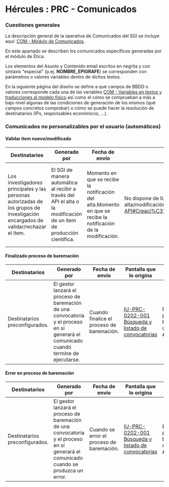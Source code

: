 # Hércules : PRC \- Comunicados



### Cuestiones generales

La descripción general de la operativa de Comunicados del SGI se incluye aquí: [COM \- Módulo de Comunicados](/hercules/sgi-sistema-de-gestion-de-investigacion/requisitos-y-analisis-funcional/analisis-funcional-sgi-hercules/gen-aspectos-generales/com-modulo-de-comunicados/index.md "/hercules/sgi-sistema-de-gestion-de-investigacion/requisitos-y-analisis-funcional/analisis-funcional-sgi-hercules/gen-aspectos-generales/com-modulo-de-comunicados/index.md").

En este apartado se describen los comunicados específicos generadas por el módulo de Ética.

Los elementos del Asunto y Contenido email escritos en negrita y con sintaxis "especial" (p.ej. **NOMBRE\_EPIGRAFE**) se corresponden con parámetros o valores variables dentro de dichos textos.

En la siguiente página del diseño se define a qué campos de BBDD o valores corresponde cada una de las variables [COM \- Variables en textos y traducciones al modelo físico](/hercules/sgi-sistema-de-gestion-de-investigacion/diseno/componentes/sgi-com/com-variables-en-textos-y-traducciones-al-modelo-fisico.md "/hercules/sgi-sistema-de-gestion-de-investigacion/diseno/componentes/sgi-com/com-variables-en-textos-y-traducciones-al-modelo-fisico.md") así como el cómo se comprueban a más a bajo nivel algunas de las condiciones de generación de los mismos (qué campos concretos comprobar) o cómo se puede hacer la resolución de destinatarios (IPs, responsables económicos, ...).

### Comunicados no personalizables por el usuario (automáticos)

#### **Validar item nuevo/modificado**



| Destinatarios | Generado por | Fecha de envío | Pantalla que lo origina | **Asunto email** | **Contenido email** |
| --- | --- | --- | --- | --- | --- |
| Los investigadores principales y las personas autorizadas de los grupos de investigación encargados de validar/rechazar el item. | El SGI de manera automática al recibir a través del API el alta o la modificación de un item de producción científica. | Momento en que se recibe la notificación del alta.Momento en que se recibe la notificación de la modificación. | No dispone de IU que lo origine, sino que se generará al recibirse el alta/modificación de items a través del API:[PRC \- Servicios API\#Creaci%C3%B3ndeitemdeProducci%C3%B3ncient%C3%ADfica](/hercules/sgi-sistema-de-gestion-de-investigacion/diseno/componentes/sgi-prc/prc-servicios-api.md#PRCServiciosAPI-Creaci%C3%B3ndeitemdeProducci%C3%B3ncient%C3%ADfica "/hercules/sgi-sistema-de-gestion-de-investigacion/diseno/componentes/sgi-prc/prc-servicios-api.md#PRCServiciosAPI-Creaci%C3%B3ndeitemdeProducci%C3%B3ncient%C3%ADfica") | Nuevo item de tipo "**NOMBRE\_EPIGRAFE**" disponible para su validación. | Estimado/a investigador/a,le informamos que dispone de un nuevo item de tipo "**NOMBRE\_EPIGRAFE**" con título/nombre **TITULO\_ITEM** y **FECHA\_ITEM**  que precisa de su validación para poder realizar la baremación sobre él. |

#### **Finalizado proceso de baremación**



| Destinatarios | Generado por | Fecha de envío | Pantalla que lo origina | **Asunto email** | **Contenido email** |
| --- | --- | --- | --- | --- | --- |
| Destinatarios preconfigurados. | El gestor lanzará el proceso de baremación de una convocatoria y el proceso en sí generará el comunicado cuando termine de ejecutarse. | Cuando finalice el proceso de baremación. | [IU\-PRC\-0202\-001 Búsqueda y listado de convocatorias](/hercules/sgi-sistema-de-gestion-de-investigacion/requisitos-y-analisis-funcional/analisis-funcional-sgi-hercules/prc-modulo-de-produccion-cientifica/prc-interfaz-de-usuario/iu-prc-0202-convocatorias/iu-prc-0202-001-busqueda-y-listado-de-convocatorias.md "/hercules/sgi-sistema-de-gestion-de-investigacion/requisitos-y-analisis-funcional/analisis-funcional-sgi-hercules/prc-modulo-de-produccion-cientifica/prc-interfaz-de-usuario/iu-prc-0202-convocatorias/iu-prc-0202-001-busqueda-y-listado-de-convocatorias.md") | Finalizado proceso de baremación del año **ANIO** | El proceso de baremación del **ANIO** ha finalizado con éxito. Puede ir a la opción de menú "Informes" para ver su resultado. |

#### **Error en proceso de baremación**



| Destinatarios | Generado por | Fecha de envío | Pantalla que lo origina | **Asunto email** | **Contenido email** |
| --- | --- | --- | --- | --- | --- |
| Destinatarios preconfigurados. | El gestor lanzará el proceso de baremación de una convocatoria y el proceso en sí generará el comunicado cuando se produzca un error. | Cuando se error el proceso de baremación. | [IU\-PRC\-0202\-001 Búsqueda y listado de convocatorias](/hercules/sgi-sistema-de-gestion-de-investigacion/requisitos-y-analisis-funcional/analisis-funcional-sgi-hercules/prc-modulo-de-produccion-cientifica/prc-interfaz-de-usuario/iu-prc-0202-convocatorias/iu-prc-0202-001-busqueda-y-listado-de-convocatorias.md "/hercules/sgi-sistema-de-gestion-de-investigacion/requisitos-y-analisis-funcional/analisis-funcional-sgi-hercules/prc-modulo-de-produccion-cientifica/prc-interfaz-de-usuario/iu-prc-0202-convocatorias/iu-prc-0202-001-busqueda-y-listado-de-convocatorias.md") | Error en el proceso de baremación del año **ANIO** | Se ha producido un error en el proceso de baremación del **ANIO**. El error producido es **TEXTO\_ERROR** |




